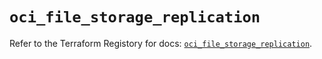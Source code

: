 # `oci_file_storage_replication`

Refer to the Terraform Registory for docs: [`oci_file_storage_replication`](https://registry.terraform.io/providers/oracle/oci/6.18.0/docs/resources/file_storage_replication).
